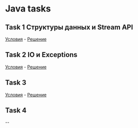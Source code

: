 # Java tasks
## Task 1 Структуры данных и Stream API
[Условия](https://github.com/YuriyVelikotskiy/java-lessons/blob/main/Task%201/README.md) - [Решение](https://github.com/YuriyVelikotskiy/java-lessons/tree/main/Task%201)
## Task 2 IO и Exceptions
[Условия](https://github.com/YuriyVelikotskiy/java-lessons/blob/main/Task%202/README.md) - [Решение](https://github.com/YuriyVelikotskiy/java-lessons/tree/main/Task%202)
## Task 3
[Условия](https://github.com/YuriyVelikotskiy/java-lessons/blob/main/Task%203/README.md) - [Решение](https://github.com/YuriyVelikotskiy/java-lessons/tree/main/Task%203)
## Task 4
--
